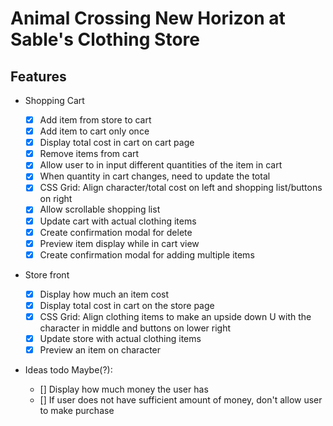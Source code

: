 # Animal Crossing New Horizon at Sable's Clothing Store

## Features

- Shopping Cart
    - [X] Add item from store to cart
    - [X] Add item to cart only once
    - [X] Display total cost in cart on cart page
    - [X] Remove items from cart
    - [X] Allow user to in input different quantities of the item in cart
    - [X] When quantity in cart changes, need to update the total 
    - [X] CSS Grid: Align character/total cost on left and shopping list/buttons on right 
    - [X] Allow scrollable shopping list
    - [X] Update cart with actual clothing items
    - [X] Create confirmation modal for delete 
    - [X] Preview item display while in cart view
    - [X] Create confirmation modal for adding multiple items

- Store front
    - [X] Display how much an item cost
    - [X] Display total cost in cart on the store page
    - [X] CSS Grid: Align clothing items to make an upside down U with the character in middle and buttons on lower right
    - [X] Update store with actual clothing items
    - [X] Preview an item on character

- Ideas todo Maybe(?):
    
    - [] Display how much money the user has
    - [] If user does not have sufficient amount of money, don't allow user to make purchase


